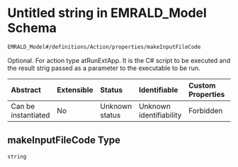 # Untitled string in EMRALD_Model Schema

```txt
EMRALD_Model#/definitions/Action/properties/makeInputFileCode
```

Optional. For action type atRunExtApp. It is the C# script to be executed and the result strig  passed as a parameter to the executable to be run.

| Abstract            | Extensible | Status         | Identifiable            | Custom Properties | Additional Properties | Access Restrictions | Defined In                                                                                                    |
| :------------------ | :--------- | :------------- | :---------------------- | :---------------- | :-------------------- | :------------------ | :------------------------------------------------------------------------------------------------------------ |
| Can be instantiated | No         | Unknown status | Unknown identifiability | Forbidden         | Allowed               | none                | [EMRALD_JsonSchemaV3_0.json*](../../../../../Emrald-UI/out/EMRALD_JsonSchemaV3_0.json "open original schema") |

## makeInputFileCode Type

`string`
